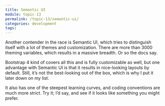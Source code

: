 ```yaml
---
title: Semantic UI
module: topic-13
permalink: /topic-13/semantic-ui/
categories: development
tags:
---
```


<div class="divider-heading"></div>


Another contender in the race is Semantic UI, which tries to distinguish itself with a lot of themes and customization. There are more than 3000 theming variables, which results in a massive breadth. Or so the docs say.




Bootstrap 4 kind of covers all this and is fully customizable as well, but one advantage with Semantic UI is that it results in nice-looking layouts by default. Still, it’s not the best-looking out of the box, which is why I put it later down on my list.

It also has one of the steepest learning curves, and coding conventions are much more strict. Try it; I’d say, and see if it looks like something you might prefer.



<div class="divider-pg"></div>

